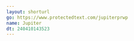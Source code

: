 ```yaml
---
layout: shorturl
go: https://www.protectedtext.com/jupiterprwp
name: Jupiter
dt: 240410143523
---
```

